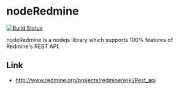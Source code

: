 nodeRedmine
===============

[![Build Status](https://secure.travis-ci.org/sotarok/node-redmine.png)](http://travis-ci.org/sotarok/node-redmine)

nodeRedmine is a nodejs library which supports 100% features of Redmine's REST API.



Link
------

* http://www.redmine.org/projects/redmine/wiki/Rest_api
